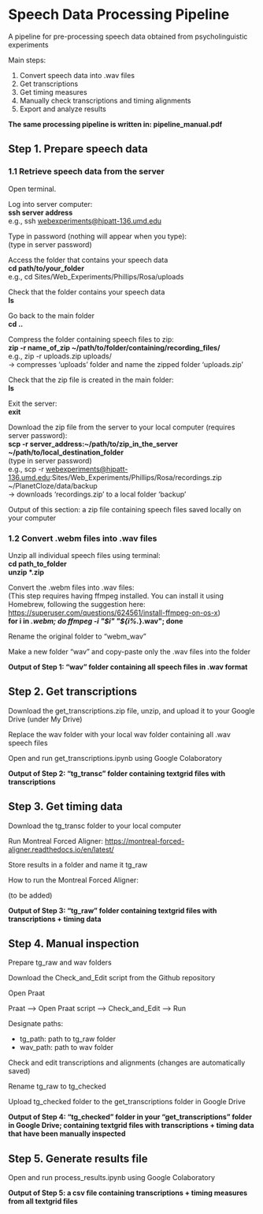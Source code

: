 # Speech Data Processing Pipeline
A pipeline for pre-processing speech data obtained from psycholinguistic experiments

Main steps:

1. Convert speech data into .wav files
2. Get transcriptions
3. Get timing measures
4. Manually check transcriptions and timing alignments
5. Export and analyze results
  
**The same processing pipeline is written in: pipeline_manual.pdf**  


## 

## Step 1. Prepare speech data

### 1.1 Retrieve speech data from the server

Open terminal.

Log into server computer:  
**ssh server address**  
e.g., ssh webexperiments@hjpatt-136.umd.edu  

Type in password (nothing will appear when you type):  
(type in server password)

Access the folder that contains your speech data  
**cd path/to/your_folder**  
e.g., cd Sites/Web_Experiments/Phillips/Rosa/uploads

Check that the folder contains your speech data  
**ls**

Go back to the main folder  
**cd ..**

Compress the folder containing speech files to zip:  
**zip -r name_of_zip ~/path/to/folder/containing/recording_files/**  
e.g., zip -r uploads.zip uploads/  
→ compresses ‘uploads’ folder and name the zipped folder ‘uploads.zip’

Check that the zip file is created in the main folder:  
**ls**

Exit the server:  
**exit**

Download the zip file from the server to your local computer (requires server password):  
**scp -r server_address:~/path/to/zip_in_the_server ~/path/to/local_destination_folder**  
(type in server password)  
e.g., scp -r webexperiments@hjpatt-136.umd.edu:Sites/Web_Experiments/Phillips/Rosa/recordings.zip ~/PlanetCloze/data/backup  
→ downloads ‘recordings.zip’ to a local folder ‘backup’

Output of this section: a zip file containing speech files saved locally on your computer

### 1.2 Convert .webm files into .wav files

Unzip all individual speech files using terminal:  
**cd path_to_folder**  
**unzip \*.zip**

Convert the .webm files into .wav files:  
(This step requires having ffmpeg installed. You can install it using Homebrew, following the suggestion here: https://superuser.com/questions/624561/install-ffmpeg-on-os-x)  
**for i in *.webm; do ffmpeg -i "$i" "${i%.*}.wav"; done**

Rename the original folder to “webm_wav”

Make a new folder “wav” and copy-paste only the .wav files into the folder

**Output of Step 1: “wav” folder containing all speech files in .wav format**




## Step 2. Get transcriptions

Download the get_transcriptions.zip file, unzip, and upload it to your Google Drive (under My Drive)

Replace the wav folder with your local wav folder containing all .wav speech files

Open and run get_transcriptions.ipynb using Google Colaboratory

**Output of Step 2: “tg_transc” folder containing textgrid files with transcriptions**




## Step 3. Get timing data

Download the tg_transc folder to your local computer

Run Montreal Forced Aligner: https://montreal-forced-aligner.readthedocs.io/en/latest/

Store results in a folder and name it tg_raw

How to run the Montreal Forced Aligner:

(to be added)

**Output of Step 3: “tg_raw” folder containing textgrid files with transcriptions + timing data**




## Step 4. Manual inspection

Prepare tg_raw and wav folders

Download the Check_and_Edit script from the Github repository

Open Praat

Praat --> Open Praat script --> Check_and_Edit --> Run

Designate paths:  
- tg_path: path to tg_raw folder
- wav_path: path to wav folder 

Check and edit transcriptions and alignments (changes are automatically saved)

Rename tg_raw to tg_checked

Upload tg_checked folder to the get_transcriptions folder in Google Drive

**Output of Step 4: “tg_checked” folder in your “get_transcriptions” folder in Google Drive; containing textgrid files with transcriptions + timing data that have been manually inspected**




## Step 5. Generate results file

Open and run process_results.ipynb using Google Colaboratory

**Output of Step 5: a csv file containing transcriptions + timing measures from all textgrid files**
